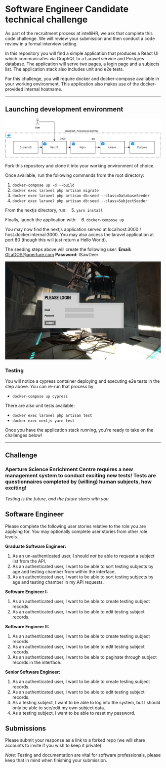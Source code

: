 # Software Engineer Candidate technical challenge

As part of the recruitment process at intelliHR, we ask that complete this code challenge.  We will review your submission and then conduct a code review in a formal interview setting.

In this repository you will find a simple application that produces a React UI which communicates via GraphQL to a Laravel service and Postgres database.  The application will serve two pages, a login page and a subjects list.  The application stack also includes unit and e2e tests.

For this challenge, you will require docker and docker-compose available in your working environment.  This application also makes use of the docker-provided internal hostname.

---

## Launching development environment

![Application infrastructure](./infrastructure.jpg)

Fork this repository and clone it into your working environment of choice.

Once available, run the following commands from the root directory:
1. ``` docker-compose up -d --build ```
2. ``` docker exec laravel php artisan migrate ```
3. ``` docker exec laravel php artisan db:seed --class=DatabaseSeeder ```
4. ``` docker exec laravel php artisan db:seed --class=SubjectSeeder ```

From the nextjs directory, run:
&nbsp;&nbsp;&nbsp;5. ``` yarn install ```

Finally, launch the application with:
&nbsp;&nbsp;&nbsp;6. ``` docker-compose up ```

You may now find the nextjs application served at localhost:3000 / host.docker.internal:3000.  You may also access the laravel application at port 80 (though this will just return a Hello World).

The seeding steps above will create the following user:
**Email:** GLaDOS@aperture.com 
**Password:** ISawDeer

![Login page](./login.png)

### Testing
You will notice a cypress container deploying and executing e2e tests in the step above.  You can re-run that process by
- ``` docker-compose up cypress ```

There are also unit tests available:
- ``` docker exec laravel php artisan test ```
- ``` docker exec nextjs yarn test ```

Once you have the application stack running, you're ready to take on the challenges below!

---

## Challenge

### Aperture Science Enrichment Centre requires a new management system to conduct exciting new tests! Tests are questionnaires completed by (willing) human subjects, how exciting!

*Testing is the future, and the future starts with you.*

## Software Engineer

Please complete the following user stories relative to the role you are applying for.  You may optionally complete user stories from other role levels.

**Graduate Software Engineer:**
1. As an un-authenticated user, I should *not* be able to request a subject list from the API.
2. As an authenticated user, I want to be able to sort testing subjects by age and testing chamber from within the interface.
3. As an authenticated user, I want to be able to sort testing subjects by age and testing chamber in my API requests.

**Software Engineer I:** 
1. As an authenticated user, I want to be able to create testing subject records.
2. As an authenticated user, I want to be able to edit testing subject records.

**Software Engineer II:**
1. As an authenticated user, I want to be able to create testing subject records.
2. As an authenticated user, I want to be able to edit testing subject records.
3. As an authenticated user, I want to be able to paginate through subject records in the interface.

**Senior Software Engineer:**
1. As an authenticated user, I want to be able to create testing subject records.
2. As an authenticated user, I want to be able to edit testing subject records.
3. As a testing subject, I want to be able to log into the system, but I should only be able to see/edit my own subject data.
4. As a testing subject, I want to be able to reset my password.


## Submissions

Please submit your response as a link to a forked repo (we will share accounts to invite if you wish to keep it private).

*Note:* Testing and documentation are vital for software professionals, please keep that in mind when finishing your submission.

